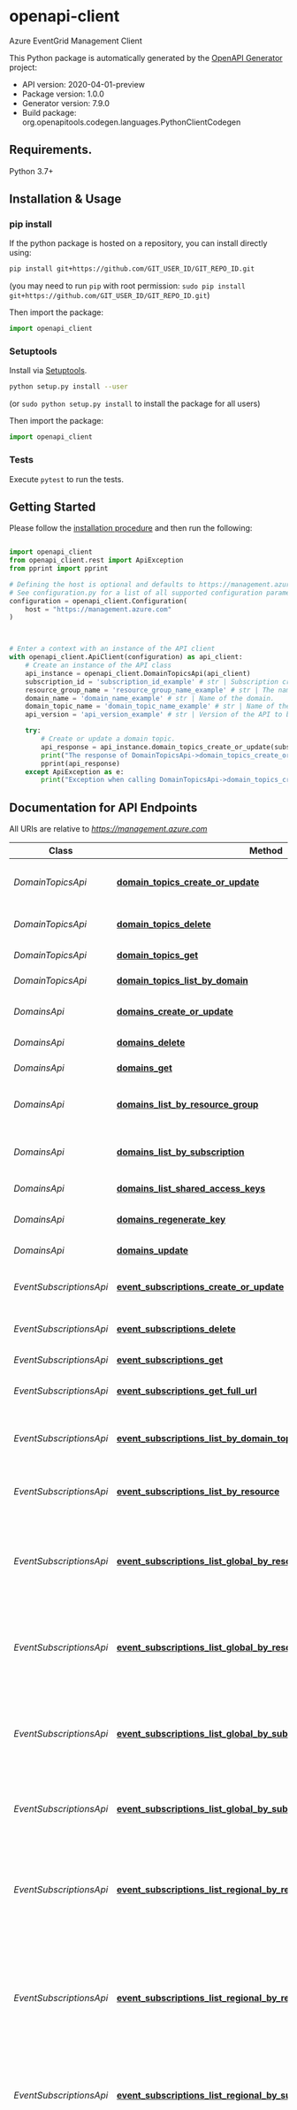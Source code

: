 # openapi-client
Azure EventGrid Management Client

This Python package is automatically generated by the [OpenAPI Generator](https://openapi-generator.tech) project:

- API version: 2020-04-01-preview
- Package version: 1.0.0
- Generator version: 7.9.0
- Build package: org.openapitools.codegen.languages.PythonClientCodegen

## Requirements.

Python 3.7+

## Installation & Usage
### pip install

If the python package is hosted on a repository, you can install directly using:

```sh
pip install git+https://github.com/GIT_USER_ID/GIT_REPO_ID.git
```
(you may need to run `pip` with root permission: `sudo pip install git+https://github.com/GIT_USER_ID/GIT_REPO_ID.git`)

Then import the package:
```python
import openapi_client
```

### Setuptools

Install via [Setuptools](http://pypi.python.org/pypi/setuptools).

```sh
python setup.py install --user
```
(or `sudo python setup.py install` to install the package for all users)

Then import the package:
```python
import openapi_client
```

### Tests

Execute `pytest` to run the tests.

## Getting Started

Please follow the [installation procedure](#installation--usage) and then run the following:

```python

import openapi_client
from openapi_client.rest import ApiException
from pprint import pprint

# Defining the host is optional and defaults to https://management.azure.com
# See configuration.py for a list of all supported configuration parameters.
configuration = openapi_client.Configuration(
    host = "https://management.azure.com"
)



# Enter a context with an instance of the API client
with openapi_client.ApiClient(configuration) as api_client:
    # Create an instance of the API class
    api_instance = openapi_client.DomainTopicsApi(api_client)
    subscription_id = 'subscription_id_example' # str | Subscription credentials that uniquely identify a Microsoft Azure subscription. The subscription ID forms part of the URI for every service call.
    resource_group_name = 'resource_group_name_example' # str | The name of the resource group within the user's subscription.
    domain_name = 'domain_name_example' # str | Name of the domain.
    domain_topic_name = 'domain_topic_name_example' # str | Name of the domain topic.
    api_version = 'api_version_example' # str | Version of the API to be used with the client request.

    try:
        # Create or update a domain topic.
        api_response = api_instance.domain_topics_create_or_update(subscription_id, resource_group_name, domain_name, domain_topic_name, api_version)
        print("The response of DomainTopicsApi->domain_topics_create_or_update:\n")
        pprint(api_response)
    except ApiException as e:
        print("Exception when calling DomainTopicsApi->domain_topics_create_or_update: %s\n" % e)

```

## Documentation for API Endpoints

All URIs are relative to *https://management.azure.com*

Class | Method | HTTP request | Description
------------ | ------------- | ------------- | -------------
*DomainTopicsApi* | [**domain_topics_create_or_update**](docs/DomainTopicsApi.md#domain_topics_create_or_update) | **PUT** /subscriptions/{subscriptionId}/resourceGroups/{resourceGroupName}/providers/Microsoft.EventGrid/domains/{domainName}/topics/{domainTopicName} | Create or update a domain topic.
*DomainTopicsApi* | [**domain_topics_delete**](docs/DomainTopicsApi.md#domain_topics_delete) | **DELETE** /subscriptions/{subscriptionId}/resourceGroups/{resourceGroupName}/providers/Microsoft.EventGrid/domains/{domainName}/topics/{domainTopicName} | Delete a domain topic.
*DomainTopicsApi* | [**domain_topics_get**](docs/DomainTopicsApi.md#domain_topics_get) | **GET** /subscriptions/{subscriptionId}/resourceGroups/{resourceGroupName}/providers/Microsoft.EventGrid/domains/{domainName}/topics/{domainTopicName} | Get a domain topic.
*DomainTopicsApi* | [**domain_topics_list_by_domain**](docs/DomainTopicsApi.md#domain_topics_list_by_domain) | **GET** /subscriptions/{subscriptionId}/resourceGroups/{resourceGroupName}/providers/Microsoft.EventGrid/domains/{domainName}/topics | List domain topics.
*DomainsApi* | [**domains_create_or_update**](docs/DomainsApi.md#domains_create_or_update) | **PUT** /subscriptions/{subscriptionId}/resourceGroups/{resourceGroupName}/providers/Microsoft.EventGrid/domains/{domainName} | Create or update a domain.
*DomainsApi* | [**domains_delete**](docs/DomainsApi.md#domains_delete) | **DELETE** /subscriptions/{subscriptionId}/resourceGroups/{resourceGroupName}/providers/Microsoft.EventGrid/domains/{domainName} | Delete a domain.
*DomainsApi* | [**domains_get**](docs/DomainsApi.md#domains_get) | **GET** /subscriptions/{subscriptionId}/resourceGroups/{resourceGroupName}/providers/Microsoft.EventGrid/domains/{domainName} | Get a domain.
*DomainsApi* | [**domains_list_by_resource_group**](docs/DomainsApi.md#domains_list_by_resource_group) | **GET** /subscriptions/{subscriptionId}/resourceGroups/{resourceGroupName}/providers/Microsoft.EventGrid/domains | List domains under a resource group.
*DomainsApi* | [**domains_list_by_subscription**](docs/DomainsApi.md#domains_list_by_subscription) | **GET** /subscriptions/{subscriptionId}/providers/Microsoft.EventGrid/domains | List domains under an Azure subscription.
*DomainsApi* | [**domains_list_shared_access_keys**](docs/DomainsApi.md#domains_list_shared_access_keys) | **POST** /subscriptions/{subscriptionId}/resourceGroups/{resourceGroupName}/providers/Microsoft.EventGrid/domains/{domainName}/listKeys | List keys for a domain.
*DomainsApi* | [**domains_regenerate_key**](docs/DomainsApi.md#domains_regenerate_key) | **POST** /subscriptions/{subscriptionId}/resourceGroups/{resourceGroupName}/providers/Microsoft.EventGrid/domains/{domainName}/regenerateKey | Regenerate key for a domain.
*DomainsApi* | [**domains_update**](docs/DomainsApi.md#domains_update) | **PATCH** /subscriptions/{subscriptionId}/resourceGroups/{resourceGroupName}/providers/Microsoft.EventGrid/domains/{domainName} | Update a domain.
*EventSubscriptionsApi* | [**event_subscriptions_create_or_update**](docs/EventSubscriptionsApi.md#event_subscriptions_create_or_update) | **PUT** /{scope}/providers/Microsoft.EventGrid/eventSubscriptions/{eventSubscriptionName} | Create or update an event subscription.
*EventSubscriptionsApi* | [**event_subscriptions_delete**](docs/EventSubscriptionsApi.md#event_subscriptions_delete) | **DELETE** /{scope}/providers/Microsoft.EventGrid/eventSubscriptions/{eventSubscriptionName} | Delete an event subscription.
*EventSubscriptionsApi* | [**event_subscriptions_get**](docs/EventSubscriptionsApi.md#event_subscriptions_get) | **GET** /{scope}/providers/Microsoft.EventGrid/eventSubscriptions/{eventSubscriptionName} | Get an event subscription.
*EventSubscriptionsApi* | [**event_subscriptions_get_full_url**](docs/EventSubscriptionsApi.md#event_subscriptions_get_full_url) | **POST** /{scope}/providers/Microsoft.EventGrid/eventSubscriptions/{eventSubscriptionName}/getFullUrl | Get full URL of an event subscription.
*EventSubscriptionsApi* | [**event_subscriptions_list_by_domain_topic**](docs/EventSubscriptionsApi.md#event_subscriptions_list_by_domain_topic) | **GET** /subscriptions/{subscriptionId}/resourceGroups/{resourceGroupName}/providers/Microsoft.EventGrid/domains/{domainName}/topics/{topicName}/providers/Microsoft.EventGrid/eventSubscriptions | List all event subscriptions for a specific domain topic.
*EventSubscriptionsApi* | [**event_subscriptions_list_by_resource**](docs/EventSubscriptionsApi.md#event_subscriptions_list_by_resource) | **GET** /subscriptions/{subscriptionId}/resourceGroups/{resourceGroupName}/providers/{providerNamespace}/{resourceTypeName}/{resourceName}/providers/Microsoft.EventGrid/eventSubscriptions | List all event subscriptions for a specific topic.
*EventSubscriptionsApi* | [**event_subscriptions_list_global_by_resource_group**](docs/EventSubscriptionsApi.md#event_subscriptions_list_global_by_resource_group) | **GET** /subscriptions/{subscriptionId}/resourceGroups/{resourceGroupName}/providers/Microsoft.EventGrid/eventSubscriptions | List all global event subscriptions under an Azure subscription and resource group.
*EventSubscriptionsApi* | [**event_subscriptions_list_global_by_resource_group_for_topic_type**](docs/EventSubscriptionsApi.md#event_subscriptions_list_global_by_resource_group_for_topic_type) | **GET** /subscriptions/{subscriptionId}/resourceGroups/{resourceGroupName}/providers/Microsoft.EventGrid/topicTypes/{topicTypeName}/eventSubscriptions | List all global event subscriptions under a resource group for a topic type.
*EventSubscriptionsApi* | [**event_subscriptions_list_global_by_subscription**](docs/EventSubscriptionsApi.md#event_subscriptions_list_global_by_subscription) | **GET** /subscriptions/{subscriptionId}/providers/Microsoft.EventGrid/eventSubscriptions | Get an aggregated list of all global event subscriptions under an Azure subscription.
*EventSubscriptionsApi* | [**event_subscriptions_list_global_by_subscription_for_topic_type**](docs/EventSubscriptionsApi.md#event_subscriptions_list_global_by_subscription_for_topic_type) | **GET** /subscriptions/{subscriptionId}/providers/Microsoft.EventGrid/topicTypes/{topicTypeName}/eventSubscriptions | List all global event subscriptions for a topic type.
*EventSubscriptionsApi* | [**event_subscriptions_list_regional_by_resource_group**](docs/EventSubscriptionsApi.md#event_subscriptions_list_regional_by_resource_group) | **GET** /subscriptions/{subscriptionId}/resourceGroups/{resourceGroupName}/providers/Microsoft.EventGrid/locations/{location}/eventSubscriptions | List all regional event subscriptions under an Azure subscription and resource group.
*EventSubscriptionsApi* | [**event_subscriptions_list_regional_by_resource_group_for_topic_type**](docs/EventSubscriptionsApi.md#event_subscriptions_list_regional_by_resource_group_for_topic_type) | **GET** /subscriptions/{subscriptionId}/resourceGroups/{resourceGroupName}/providers/Microsoft.EventGrid/locations/{location}/topicTypes/{topicTypeName}/eventSubscriptions | List all regional event subscriptions under an Azure subscription and resource group for a topic type.
*EventSubscriptionsApi* | [**event_subscriptions_list_regional_by_subscription**](docs/EventSubscriptionsApi.md#event_subscriptions_list_regional_by_subscription) | **GET** /subscriptions/{subscriptionId}/providers/Microsoft.EventGrid/locations/{location}/eventSubscriptions | List all regional event subscriptions under an Azure subscription.
*EventSubscriptionsApi* | [**event_subscriptions_list_regional_by_subscription_for_topic_type**](docs/EventSubscriptionsApi.md#event_subscriptions_list_regional_by_subscription_for_topic_type) | **GET** /subscriptions/{subscriptionId}/providers/Microsoft.EventGrid/locations/{location}/topicTypes/{topicTypeName}/eventSubscriptions | List all regional event subscriptions under an Azure subscription for a topic type.
*EventSubscriptionsApi* | [**event_subscriptions_update**](docs/EventSubscriptionsApi.md#event_subscriptions_update) | **PATCH** /{scope}/providers/Microsoft.EventGrid/eventSubscriptions/{eventSubscriptionName} | Update an event subscription.
*OperationsApi* | [**operations_list**](docs/OperationsApi.md#operations_list) | **GET** /providers/Microsoft.EventGrid/operations | List available operations.
*TopicTypesApi* | [**topic_types_get**](docs/TopicTypesApi.md#topic_types_get) | **GET** /providers/Microsoft.EventGrid/topicTypes/{topicTypeName} | Get a topic type.
*TopicTypesApi* | [**topic_types_list**](docs/TopicTypesApi.md#topic_types_list) | **GET** /providers/Microsoft.EventGrid/topicTypes | List topic types.
*TopicTypesApi* | [**topic_types_list_event_types**](docs/TopicTypesApi.md#topic_types_list_event_types) | **GET** /providers/Microsoft.EventGrid/topicTypes/{topicTypeName}/eventTypes | List event types.
*TopicsApi* | [**topics_create_or_update**](docs/TopicsApi.md#topics_create_or_update) | **PUT** /subscriptions/{subscriptionId}/resourceGroups/{resourceGroupName}/providers/Microsoft.EventGrid/topics/{topicName} | Create a topic.
*TopicsApi* | [**topics_delete**](docs/TopicsApi.md#topics_delete) | **DELETE** /subscriptions/{subscriptionId}/resourceGroups/{resourceGroupName}/providers/Microsoft.EventGrid/topics/{topicName} | Delete a topic.
*TopicsApi* | [**topics_get**](docs/TopicsApi.md#topics_get) | **GET** /subscriptions/{subscriptionId}/resourceGroups/{resourceGroupName}/providers/Microsoft.EventGrid/topics/{topicName} | Get a topic.
*TopicsApi* | [**topics_list_by_resource_group**](docs/TopicsApi.md#topics_list_by_resource_group) | **GET** /subscriptions/{subscriptionId}/resourceGroups/{resourceGroupName}/providers/Microsoft.EventGrid/topics | List topics under a resource group.
*TopicsApi* | [**topics_list_by_subscription**](docs/TopicsApi.md#topics_list_by_subscription) | **GET** /subscriptions/{subscriptionId}/providers/Microsoft.EventGrid/topics | List topics under an Azure subscription.
*TopicsApi* | [**topics_list_event_types**](docs/TopicsApi.md#topics_list_event_types) | **GET** /subscriptions/{subscriptionId}/resourceGroups/{resourceGroupName}/providers/{providerNamespace}/{resourceTypeName}/{resourceName}/providers/Microsoft.EventGrid/eventTypes | List topic event types.
*TopicsApi* | [**topics_list_shared_access_keys**](docs/TopicsApi.md#topics_list_shared_access_keys) | **POST** /subscriptions/{subscriptionId}/resourceGroups/{resourceGroupName}/providers/Microsoft.EventGrid/topics/{topicName}/listKeys | List keys for a topic.
*TopicsApi* | [**topics_regenerate_key**](docs/TopicsApi.md#topics_regenerate_key) | **POST** /subscriptions/{subscriptionId}/resourceGroups/{resourceGroupName}/providers/Microsoft.EventGrid/topics/{topicName}/regenerateKey | Regenerate key for a topic.
*TopicsApi* | [**topics_update**](docs/TopicsApi.md#topics_update) | **PATCH** /subscriptions/{subscriptionId}/resourceGroups/{resourceGroupName}/providers/Microsoft.EventGrid/topics/{topicName} | Update a topic.


## Documentation For Models

 - [AdvancedFilter](docs/AdvancedFilter.md)
 - [AzureFunctionEventSubscriptionDestination](docs/AzureFunctionEventSubscriptionDestination.md)
 - [AzureFunctionEventSubscriptionDestinationProperties](docs/AzureFunctionEventSubscriptionDestinationProperties.md)
 - [BoolEqualsAdvancedFilter](docs/BoolEqualsAdvancedFilter.md)
 - [DeadLetterDestination](docs/DeadLetterDestination.md)
 - [Domain](docs/Domain.md)
 - [DomainProperties](docs/DomainProperties.md)
 - [DomainRegenerateKeyRequest](docs/DomainRegenerateKeyRequest.md)
 - [DomainSharedAccessKeys](docs/DomainSharedAccessKeys.md)
 - [DomainTopic](docs/DomainTopic.md)
 - [DomainTopicProperties](docs/DomainTopicProperties.md)
 - [DomainTopicsListResult](docs/DomainTopicsListResult.md)
 - [DomainUpdateParameters](docs/DomainUpdateParameters.md)
 - [DomainsListResult](docs/DomainsListResult.md)
 - [EventHubEventSubscriptionDestination](docs/EventHubEventSubscriptionDestination.md)
 - [EventHubEventSubscriptionDestinationProperties](docs/EventHubEventSubscriptionDestinationProperties.md)
 - [EventSubscription](docs/EventSubscription.md)
 - [EventSubscriptionDestination](docs/EventSubscriptionDestination.md)
 - [EventSubscriptionFilter](docs/EventSubscriptionFilter.md)
 - [EventSubscriptionFullUrl](docs/EventSubscriptionFullUrl.md)
 - [EventSubscriptionProperties](docs/EventSubscriptionProperties.md)
 - [EventSubscriptionUpdateParameters](docs/EventSubscriptionUpdateParameters.md)
 - [EventSubscriptionsListResult](docs/EventSubscriptionsListResult.md)
 - [EventType](docs/EventType.md)
 - [EventTypeProperties](docs/EventTypeProperties.md)
 - [EventTypesListResult](docs/EventTypesListResult.md)
 - [HybridConnectionEventSubscriptionDestination](docs/HybridConnectionEventSubscriptionDestination.md)
 - [HybridConnectionEventSubscriptionDestinationProperties](docs/HybridConnectionEventSubscriptionDestinationProperties.md)
 - [InboundIpRule](docs/InboundIpRule.md)
 - [InputSchemaMapping](docs/InputSchemaMapping.md)
 - [JsonField](docs/JsonField.md)
 - [JsonFieldWithDefault](docs/JsonFieldWithDefault.md)
 - [JsonInputSchemaMapping](docs/JsonInputSchemaMapping.md)
 - [JsonInputSchemaMappingProperties](docs/JsonInputSchemaMappingProperties.md)
 - [NumberGreaterThanAdvancedFilter](docs/NumberGreaterThanAdvancedFilter.md)
 - [NumberGreaterThanOrEqualsAdvancedFilter](docs/NumberGreaterThanOrEqualsAdvancedFilter.md)
 - [NumberInAdvancedFilter](docs/NumberInAdvancedFilter.md)
 - [NumberLessThanAdvancedFilter](docs/NumberLessThanAdvancedFilter.md)
 - [NumberLessThanOrEqualsAdvancedFilter](docs/NumberLessThanOrEqualsAdvancedFilter.md)
 - [NumberNotInAdvancedFilter](docs/NumberNotInAdvancedFilter.md)
 - [Operation](docs/Operation.md)
 - [OperationInfo](docs/OperationInfo.md)
 - [OperationsListResult](docs/OperationsListResult.md)
 - [Resource](docs/Resource.md)
 - [RetryPolicy](docs/RetryPolicy.md)
 - [ServiceBusQueueEventSubscriptionDestination](docs/ServiceBusQueueEventSubscriptionDestination.md)
 - [ServiceBusQueueEventSubscriptionDestinationProperties](docs/ServiceBusQueueEventSubscriptionDestinationProperties.md)
 - [ServiceBusTopicEventSubscriptionDestination](docs/ServiceBusTopicEventSubscriptionDestination.md)
 - [ServiceBusTopicEventSubscriptionDestinationProperties](docs/ServiceBusTopicEventSubscriptionDestinationProperties.md)
 - [StorageBlobDeadLetterDestination](docs/StorageBlobDeadLetterDestination.md)
 - [StorageBlobDeadLetterDestinationProperties](docs/StorageBlobDeadLetterDestinationProperties.md)
 - [StorageQueueEventSubscriptionDestination](docs/StorageQueueEventSubscriptionDestination.md)
 - [StorageQueueEventSubscriptionDestinationProperties](docs/StorageQueueEventSubscriptionDestinationProperties.md)
 - [StringBeginsWithAdvancedFilter](docs/StringBeginsWithAdvancedFilter.md)
 - [StringContainsAdvancedFilter](docs/StringContainsAdvancedFilter.md)
 - [StringEndsWithAdvancedFilter](docs/StringEndsWithAdvancedFilter.md)
 - [StringInAdvancedFilter](docs/StringInAdvancedFilter.md)
 - [StringNotInAdvancedFilter](docs/StringNotInAdvancedFilter.md)
 - [Topic](docs/Topic.md)
 - [TopicProperties](docs/TopicProperties.md)
 - [TopicRegenerateKeyRequest](docs/TopicRegenerateKeyRequest.md)
 - [TopicSharedAccessKeys](docs/TopicSharedAccessKeys.md)
 - [TopicTypeInfo](docs/TopicTypeInfo.md)
 - [TopicTypeProperties](docs/TopicTypeProperties.md)
 - [TopicTypesListResult](docs/TopicTypesListResult.md)
 - [TopicUpdateParameters](docs/TopicUpdateParameters.md)
 - [TopicsListResult](docs/TopicsListResult.md)
 - [TrackedResource](docs/TrackedResource.md)
 - [WebHookEventSubscriptionDestination](docs/WebHookEventSubscriptionDestination.md)
 - [WebHookEventSubscriptionDestinationProperties](docs/WebHookEventSubscriptionDestinationProperties.md)


<a id="documentation-for-authorization"></a>
## Documentation For Authorization


Authentication schemes defined for the API:
<a id="azure_auth"></a>
### azure_auth

- **Type**: OAuth
- **Flow**: implicit
- **Authorization URL**: https://login.microsoftonline.com/common/oauth2/authorize
- **Scopes**: 
 - **user_impersonation**: impersonate your user account


## Author




